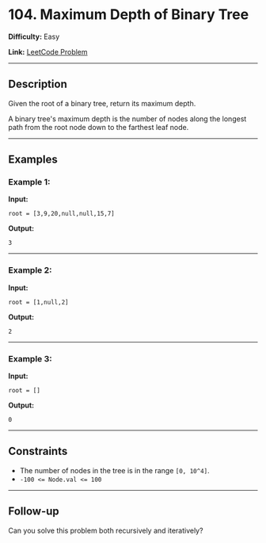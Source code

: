 # 104. Maximum Depth of Binary Tree

**Difficulty:** Easy

**Link:** [LeetCode Problem](https://leetcode.com/problems/maximum-depth-of-binary-tree/)

---

## Description

Given the root of a binary tree, return its maximum depth.

A binary tree's maximum depth is the number of nodes along the longest path from the root node down to the farthest leaf node.

---

## Examples

### Example 1:

**Input:**

```plaintext
root = [3,9,20,null,null,15,7]
```

**Output:**

```plaintext
3
```

---

### Example 2:

**Input:**

```plaintext
root = [1,null,2]
```

**Output:**

```plaintext
2
```

---

### Example 3:

**Input:**

```plaintext
root = []
```

**Output:**

```plaintext
0
```

---

## Constraints

- The number of nodes in the tree is in the range `[0, 10^4]`.
- `-100 <= Node.val <= 100`

---

## Follow-up

Can you solve this problem both recursively and iteratively?
